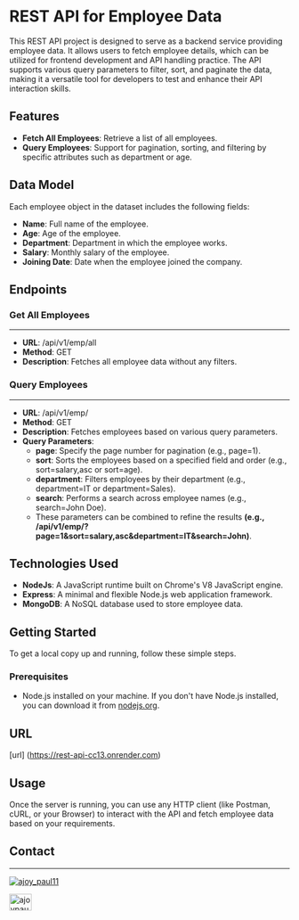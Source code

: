 # REST API for Employee Data

This REST API project is designed to serve as a backend service providing employee data. It allows users to fetch employee details, which can be utilized for frontend development and API handling practice. The API supports various query parameters to filter, sort, and paginate the data, making it a versatile tool for developers to test and enhance their API interaction skills.

## Features

- **Fetch All Employees**: Retrieve a list of all employees.
- **Query Employees**: Support for pagination, sorting, and filtering by specific attributes such as department or age.

## Data Model

Each employee object in the dataset includes the following fields:

- **Name**: Full name of the employee.
- **Age**: Age of the employee.
- **Department**: Department in which the employee works.
- **Salary**: Monthly salary of the employee.
- **Joining Date**: Date when the employee joined the company.

## Endpoints

### Get All Employees

---

- **URL**: /api/v1/emp/all
- **Method**: GET
- **Description**: Fetches all employee data without any filters.

### Query Employees

---

- **URL**: /api/v1/emp/
- **Method**: GET
- **Description**: Fetches employees based on various query parameters.
- **Query Parameters**: <br>
  - **page**: Specify the page number for pagination (e.g., page=1).
  - **sort**: Sorts the employees based on a specified field and order (e.g., sort=salary,asc or sort=age).
  - **department**: Filters employees by their department (e.g., department=IT or department=Sales).
  - **search**: Performs a search across employee names (e.g., search=John Doe).
  - These parameters can be combined to refine the results **(e.g., /api/v1/emp/?page=1&sort=salary,asc&department=IT&search=John)**.

## Technologies Used

- **NodeJs**: A JavaScript runtime built on Chrome's V8 JavaScript engine.
- **Express**: A minimal and flexible Node.js web application framework.
- **MongoDB**: A NoSQL database used to store employee data.

## Getting Started

To get a local copy up and running, follow these simple steps.

### Prerequisites

- Node.js installed on your machine. If you don't have Node.js installed, you can download it from [nodejs.org](https://nodejs.org/).

## URL

[url] (https://rest-api-cc13.onrender.com)

## Usage

Once the server is running, you can use any HTTP client (like Postman, cURL, or your Browser) to interact with the API and fetch employee data based on your requirements.

## Contact

---

<p align="left"> <a href="https://twitter.com/ajoy_paul11" target="blank"><img src="https://img.shields.io/twitter/follow/ajoy_paul11?logo=twitter&style=for-the-badge" alt="ajoy_paul11" /></a> </p>

<a href="https://linkedin.com/in/ajoypaul" target="blank"><img align="center" src="https://raw.githubusercontent.com/rahuldkjain/github-profile-readme-generator/master/src/images/icons/Social/linked-in-alt.svg" alt="ajoypaul" height="30" width="40" /></a>
